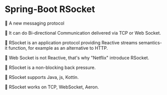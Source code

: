 # Spring-Boot RSocket
🔘 A new messaging protocol   

🔘 It can do Bi-directional Communication delivered via TCP or Web Socket.    

🔘 RSocket is an application protocol providing Reactive streams semantics-it function, for example as an alternative to HTTP.

🔘 Web Socket is not Reactive, that's why "Netflix" introduce RSocket.

🔘 RSocket is a non-blocking back pressure.

🔘 RSocket supports Java, js, Kottin.

🔘 RSocket works on TCP, WebSocket, Aeron.


